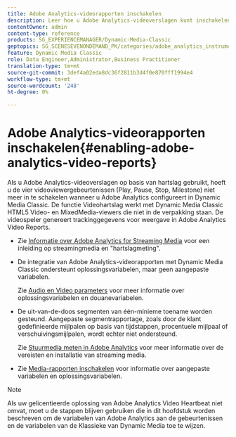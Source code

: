 ```yaml
---
title: Adobe Analytics-videorapporten inschakelen
description: Leer hoe u Adobe Analytics-videoverslagen kunt inschakelen.
contentOwner: admin
content-type: reference
products: SG_EXPERIENCEMANAGER/Dynamic-Media-Classic
geptopics: SG_SCENESEVENONDEMAND_PK/categories/adobe_analytics_instrumentation_kit
feature: Dynamic Media Classic
role: Data Engineer,Administrator,Business Practitioner
translation-type: tm+mt
source-git-commit: 3def4a02eda8dc36f2811b3d4f0e870fff1994e4
workflow-type: tm+mt
source-wordcount: '248'
ht-degree: 0%

---
```



# Adobe Analytics-videorapporten inschakelen{#enabling-adobe-analytics-video-reports}

Als u Adobe Analytics-videoverslagen op basis van hartslag gebruikt, hoeft u de vier videoviewergebeurtenissen (Play, Pause, Stop, Milestone) niet meer in te schakelen wanneer u Adobe Analytics configureert in Dynamic Media Classic. De functie Videohartslag werkt met Dynamic Media Classic HTML5 Video- en MixedMedia-viewers die niet in de verpakking staan. De videospeler genereert trackinggegevens voor weergave in Adobe Analytics Video Reports.

* Zie [Informatie over Adobe Analytics for Streaming Media](https://experienceleague.adobe.com/docs/media-analytics/using/media-overview.html#about-adobe-analytics-for-streaming-media) voor een inleiding op streamingmedia en &quot;hartslagmeting&quot;.

* De integratie van Adobe Analytics-videorapporten met Dynamic Media Classic ondersteunt oplossingsvariabelen, maar geen aangepaste variabelen.

   Zie [Audio en Video parameters](https://experienceleague.adobe.com/docs/media-analytics/using/metrics-and-metadata/audio-video-parameters.html#metrics-and-metadata) voor meer informatie over oplossingsvariabelen en douanevariabelen.

* De uit-van-de-doos segmenten van één-minieme toename worden gesteund. Aangepaste segmentrapportage, zoals door de klant gedefinieerde mijlpalen op basis van tijdstappen, procentuele mijlpaal of verschuivingsmijlpalen, wordt echter niet ondersteund.

   Zie [Stuurmedia meten in Adobe Analytics](https://experienceleague.adobe.com/docs/media-analytics/using/media-overview.html) voor meer informatie over de vereisten en installatie van streaming media.

* Zie [Media-rapporten inschakelen](https://experienceleague.adobe.com/docs/media-analytics/using/media-reports/media-reports-enable.html?lang=en#media-reports) voor informatie over aangepaste variabelen en oplossingsvariabelen.

>[!NOTE]
>
>Als uw gelicentieerde oplossing van Adobe Analytics Video Heartbeat niet omvat, moet u de stappen blijven gebruiken die in dit hoofdstuk worden beschreven om de variabelen van Adobe Analytics aan de gebeurtenissen en de variabelen van de Klassieke van Dynamic Media toe te wijzen.

